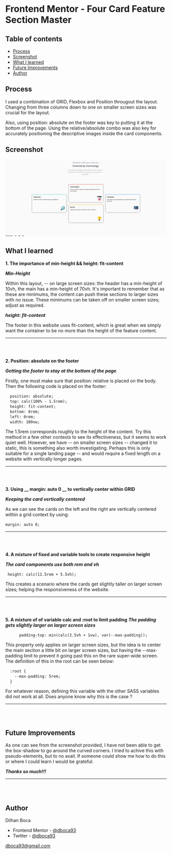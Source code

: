 # Frontend Mentor - Four Card Feature Section Master

## Table of contents

- [Process](#process)
- [Screenshot](#screenshot)
- [What I learned](#what-i-learned)
- [Future Improvements](#future-improvments)
- [Author](#author)

## Process

 I used a combination of GRID, Flexbox and Position 
 througout the layout. Changing from three columns down 
 to one on smaller screen sizes was crucial for the layout. 

 Also, using position: absolute on the footer was key to putting it 
 at the bottom of the page. Using the relative/absolute combo 
 was also key for accurately positioning the descriptive images 
 inside the card components. 

## Screenshot

![](./images/website__screenshot__two.png)

## What I learned

**1. The importance of min-height && height: fit-content**

***Min-Height***

Within this layout, -- on large screen
sizes: the header has a min-height of 10vh, the main 
has a min-height of 70vh. It's important to remember that as these 
are minimums, the content can push these sections to larger sizes 
with no issue. These minimums can be taken off on smaller 
screen sizes; adjust as required. 

***height: fit-content***

The footer in this website uses fit-content, which is great when we 
simply want the container to be no more than the height of 
the feature content. 

---------------------------------------
<br>
<br>

**2. Position: absolute on the footer**

***Getting the footer to stay at the bottom of the page***

Firstly, one must make sure that position: relative is placed 
on the body. Then the following code is placed on the footer:

```
  position: absolute;
  top: calc(100% - 1.5rem); 
  height: fit-content;
  bottom: 0rem;
  left: 0rem;
  width: 100vw;
```
The 1.5rem corresponds roughly to the height of the content. Try 
this method in a few other contexts to see its effectiveness, but 
it seems to work quiet well. However, we have -- on smaller screen
sizes -- changed it to static, this is something also worth investigating. Perhaps this is only suitable for a single landing page -- and would require 
a fixed length on a website with vertically longer pages. 

---------------------------------------
<br>
<br>

**3. Using __ margin: auto 0 __ to vertically center within GRID**

***Keeping the card vertically centered***

As we can see the cards on the left and the right are vertically centered
within a grid context by using: 

```
margin: auto 0; 
```
---------------------------------------
<br>
<br>

**4. A mixture of fixed and variable tools to create responsive height**

***The card components use both rem and vh***

```
 height: calc(11.5rem + 5.5vh);
```
This creates a scenario where the cards get slightly taller on larger 
screen sizes; helping the responsiveness of the website.

---------------------------------------
<br>
<br>

**5. A mixture of of variable calc and :root to limit padding**
***The padding gets slightly larger on larger screen sizes***
```
      padding-top: min(calc(2.5vh + 1vw), var(--max-padding));
```
This property only applies on larger screen sizes, but the idea is to 
center the main section a little bit on larger screen sizes, but having 
the --max-padding limit to prevent it going past this on the rare 
super-wide screen. The definition of this in the root can be seen below:

```
  :root {
    --max-padding: 5rem; 
  }
```
For whatever reason, defining this variable with the other SASS variables
did not work at all. Does anyone know why this is the case ?

---------------------------------------
<br>
<br>

## Future Improvements

As one can see from the screenshot provided, I have not been able to get the 
box-shadow to go around the curved corners. I tried to achive this with 
pseudo-elements, but to no avail. If someone could show me how to do this 
or where I could learn I would be grateful. 

***Thanks so much!!!***

---------------------------------------
<br>
<br>

## Author 

Dilhan Boca

- Frontend Mentor - [@dboca93](https://www.frontendmentor.io/profile/dboca93)
- Twitter - [@dboca93](https://www.twitter.com/dboca93)

dboca93@gmail.com
